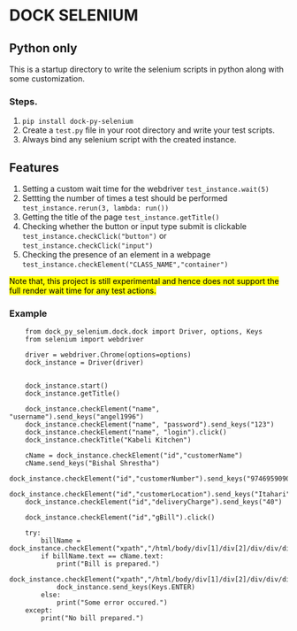 # DOCK SELENIUM

## Python only

This is a startup directory to write the selenium scripts in python along with some customization.

### Steps.
1. `pip install dock-py-selenium`
2. Create a `test.py` file in your root directory and write your test scripts.
3. Always bind any selenium script with the created instance.


## Features

1. Setting a custom wait time for the webdriver `test_instance.wait(5)`
2. Settting the number of times a test should be performed `test_instance.rerun(3, lambda: run())`
3. Getting the title of the page `test_instance.getTitle()`
4. Checking whether the button or input type submit is clickable `test_instance.checkClick("button")` or `test_instance.checkClick("input")`
5. Checking the presence of an element in a webpage `test_instance.checkElement("CLASS_NAME","container")`


<mark> Note that, this project is still experimental and hence does not support the full render wait time for any test actions. </mark>


### Example 
```
    from dock_py_selenium.dock.dock import Driver, options, Keys
    from selenium import webdriver

    driver = webdriver.Chrome(options=options)
    dock_instance = Driver(driver)


    dock_instance.start()
    dock_instance.getTitle()

    dock_instance.checkElement("name", "username").send_keys("angel1996")
    dock_instance.checkElement("name", "password").send_keys("123")
    dock_instance.checkElement("name", "login").click()
    dock_instance.checkTitle("Kabeli Kitchen")

    cName = dock_instance.checkElement("id","customerName")
    cName.send_keys("Bishal Shrestha")
    dock_instance.checkElement("id","customerNumber").send_keys("9746959090")
    dock_instance.checkElement("id","customerLocation").send_keys("Itahari")
    dock_instance.checkElement("id","deliveryCharge").send_keys("40")

    dock_instance.checkElement("id","gBill").click()

    try:
        billName = dock_instance.checkElement("xpath","/html/body/div[1]/div[2]/div/div/div[1]/p[2]/span")
        if billName.text == cName.text:
            print("Bill is prepared.")
            dock_instance.checkElement("xpath","/html/body/div[1]/div[2]/div/div/div[2]/button[1]").click()
            dock_instance.send_keys(Keys.ENTER)
        else:
            print("Some error occured.")
    except:
        print("No bill prepared.")

```